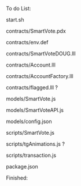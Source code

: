 To do List: 

  start.sh
  
  contracts/SmartVote.pdx 
  
  contracts/env.def 
  
  contracts/SmartVoteDOUG.lll 
  
  contracts/Account.lll 
  
  contracts/AccountFactory.lll 
  
  contracts/flagged.lll ? 
  
  models/SmartVote.js
  
  models/SmartVoteAPI.js
  
  models/config.json
  
  scripts/SmartVote.js
  
  scripts/tgAnimations.js ?
  
  scripts/transaction.js
  
  package.json

Finished:

